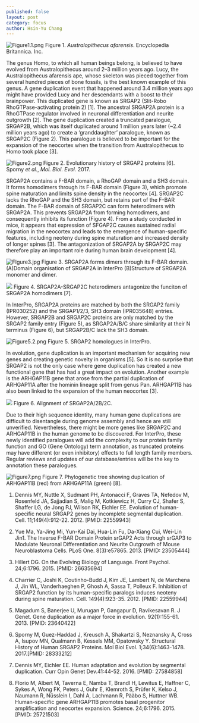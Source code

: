 ```yaml
---
published: false
layout: post
category: focus
author: Hsin-Yu Chang
---
```

![Figure1.1.png]({{site.baseurl}}/assets/media/images/posts/Figure1.1.png)
Figure 1. _Australopithecus afarensis_. Encyclopedia Britannica. Inc.

The genus Homo, to which all human beings belong, is believed to have evolved from Australopithecus around 2–3 million years ago. Lucy, the Australopithecus afarensis ape, whose skeleton was pieced together from several hundred pieces of bone fossils, is the best known example of this genus. A gene duplication event that happened around 3.4 million years ago might have provided Lucy and her descendants with a boost to their brainpower. This duplicated gene is known as SRGAP2 (Slit-Robo RhoGTPase-activating protein 2) [1]. The ancestral SRGAP2A protein is a RhoGTPase regulator involved in neuronal differentiation and neurite outgrowth [2]. The gene duplication created a truncated paralogue, SRGAP2B, which was itself duplicated around 1 million years later (~2.4 million years ago) to create a ‘granddaughter’ paralogue, known as SRGAP2C (Figure 2). This paralogue is believed to be important for the expansion of the neocortex when the transition from Australopithecus to Homo took place [3]. 

![Figure2.png]({{site.baseurl}}/assets/media/images/posts/Figure2.png)
Figure 2. Evolutionary history of SRGAP2 proteins [6]. Sporny _et al._, _Mol. Biol. Evol._ 2017.


SRGAP2A contains a F-BAR domain, a RhoGAP domain and a SH3 domain. It forms homodimers through its F-BAR domain (Figure 3), which promote spine maturation and limits spine density in the neocortex [4]. SRGAP2C lacks the RhoGAP and the SH3 domain, but retains part of the F-BAR domain. The F-BAR domain of SRGAP2C can form heterodimers with SRGAP2A. This prevents SRGAP2A from forming homodimers, and consequently inhibits its function (Figure 4). From a study conducted in mice, it appears that expression of SFGAP2C causes sustained radial migration in the neocortex and leads to the emergence of human-specific features, including neoteny during spine maturation and increased density of longer spines [3]. The antagonization of SRGAP2A by SRGAP2C may therefore play an important role during human brain development [4].


![FIgure3.jpg]({{site.baseurl}}/assets/media/images/posts/FIgure3.jpg)
Figure 3. SRGAP2A forms dimers through its F-BAR domain. (A)Domain organisation of SRGAP2A in InterPro (B)Structure of SRGAP2A monomer and dimer.  


![]({{site.baseurl}}/assets/media/images/posts/Figure4.png)
Figure 4. SRGAP2A-SRGAP2C heterodimers antagonize the funciton of SRGAP2A homodimers [7].

In InterPro, SRGAP2A proteins are matched by both the SRGAP2 family (IPR030252) and the SRGAP1/2/3, SH3 domain (IPR035648) entries. However, SRGAP2B and SRGAP2C proteins are only matched by the SRGAP2 family entry (Figure 5), as SRGAP2A/B/C share similarity at their N terminus (Figure 6), but SRGAP2B/C lack the SH3 domain.

![Figure5.2.png]({{site.baseurl}}/assets/media/images/posts/Figure5.2.png)
Figure 5. SRGAP2 homologues in InterPro.

In evolution, gene duplication is an important mechanism for acquiring new genes and creating genetic novelty in organisms [5]. So it is no surprise that SRGAP2 is not the only case where gene duplication has created a new functional gene that has had a great impact on evolution. Another example is the ARHGAP11B gene that arose from the partial duplication of ARHGAP11A after the hominin lineage split from genus Pan. ARHGAP11B has also been linked to the expansion of the human neocortex [3].


![]({{site.baseurl}}/assets/media/images/posts/Figure6.png)
Figure 6. Alignment of SRGAP2A/2B/2C.

Due to their high sequence identity, many human gene duplications are difficult to disentangle during genome assembly and hence are still unverified. Nevertheless, there might be more genes like SRGAP2C and ARHGAP11B in the human genome to be discovered. For InterPro, these newly identified paralogues will add the complexity to our protein family function and GO (Gene Ontology) term annotation, as truncated proteins may have different (or even inhibitory) effects to full length family members. Regular reviews and updates of our database/entries will be the key to annotation these paralogues.


![Figure7.png]({{site.baseurl}}/assets/media/images/posts/Figure7.png)
Figure 7. Phylogenetic tree showing duplication of ARHGAP11B (red) from ARHGAP11A (green) [8].



1. Dennis MY, Nuttle X, Sudmant PH, Antonacci F, Graves TA, Nefedov M, Rosenfeld JA, Sajjadian S, Malig M, Kotkiewicz H, Curry CJ, Shafer S, Shaffer LG, de Jong PJ, Wilson RK, Eichler EE. Evolution of human-specific neural SRGAP2 genes by incomplete segmental duplication. Cell. 11;149(4):912-22. 2012. [PMID: 22559943]

2. Yue Ma, Ya-Jing Mi, Yun-Kai Dai, Hua-Lin Fu, Da-Xiang Cui, Wei-Lin Jin1. The Inverse F-BAR Domain Protein srGAP2 Acts through srGAP3 to Modulate Neuronal Differentiation and Neurite Outgrowth of Mouse Neuroblastoma Cells. PLoS One. 8(3):e57865. 2013. [PMID: 23505444]

3. Hillert DG. On the Evolving Biology of Language. Front Psychol. 24;6:1796. 2015. [PMID: 26635694]

4. Charrier C, Joshi K, Coutinho-Budd J, Kim JE, Lambert N, de Marchena J, Jin WL, Vanderhaeghen P, Ghosh A, Sassa T, Polleux F. Inhibition of SRGAP2 function by its human-specific paralogs induces neoteny during spine maturation. Cell. 149(4):923-35. 2012. [PMID: 22559944]

5. Magadum S, Banerjee U, Murugan P, Gangapur D, Ravikesavan R. J Genet. Gene duplication as a major force in evolution. 92(1):155-61. 2013. 
[PMID: 23640422]

6. Sporny M, Guez-Haddad J, Kreusch A, Shakartzi S, Neznansky A, Cross A, Isupov MN, Qualmann B, Kessels MM, Opatowsky Y. Structural History of Human SRGAP2 Proteins. Mol Biol Evol. 1;34(6):1463-1478. 2017.[PMID: 28333212]

7. Dennis MY, Eichler EE. Human adaptation and evolution by segmental duplication. Curr Opin Genet Dev.41:44-52. 2016. [PMID: 27584858]

8. Florio M, Albert M, Taverna E, Namba T, Brandl H, Lewitus E, Haffner C, Sykes A, Wong FK, Peters J, Guhr E, Klemroth S, Prüfer K, Kelso J, Naumann R, Nüsslein I, Dahl A, Lachmann R, Pääbo S, Huttner WB. Human-specific gene ARHGAP11B promotes basal progenitor amplification and neocortex expansion. Science. 24;6:1796. 2015. [PMID: 25721503]
